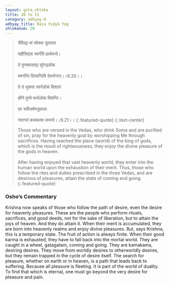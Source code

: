```yaml
---
layout: gita_shloka
title: 20 to 21
category: adhyay-9
adhyay_title: Rāja Vidyā Yog
shlokanum: 20
---
```


> त्रैविद्या मां सोमपाः पूतपापा<br><br>यज्ञैरिष्ट्वा स्वर्गतिं प्रार्थयन्ते।<br><br>ते पुण्यमासाद्य सुरेन्द्रलोक<br><br>मश्नन्ति दिव्यान्दिवि देवभोगान्।।9.20।।<br><br>ते तं भुक्त्वा स्वर्गलोकं विशालं<br><br>क्षीणे पुण्ये मर्त्यलोकं विशन्ति।<br><br>एव त्रयीधर्ममनुप्रपन्ना<br><br>गतागतं कामकामा लभन्ते।।9.21।।
{:.featured-quote}
{:.text-center}

> Those who are versed in the Vedas, who drink Soma and are purified of sin, pray for the heavenly goal by worshipping Me through sacrifices. Having reached the place (world) of the king of gods, which is the result of righteousness, they enjoy the divine pleasure of the gods in heaven.<br><br>After having enjoyed that vast heavenly world, they enter into the human world upon the exhaustion of their merit. Thus, those who follow the rites and duties prescribed in the three Vedas, and are desirous of pleasures, attain the state of coming and going.
{:.featured-quote}

### Osho’s Commentary
Krishna now speaks of those who follow the path of desire, even the desire for heavenly pleasures. These are the people who perform rituals, sacrifices, and good deeds, not for the sake of liberation, but to attain the joys of heaven.
And they do attain it. When their merit is accumulated, they are born into heavenly realms and enjoy divine pleasures. But, says Krishna, this is a temporary state. The fruit of action is always finite. When their good karma is exhausted, they have to fall back into the mortal world.
They are caught in a wheel, gatagatam, coming and going. They are kamakama, desiring desires. They move from worldly desires to otherworldly desires, but they remain trapped in the cycle of desire itself.
The search for pleasure, whether on earth or in heaven, is a path that leads back to suffering. Because all pleasure is fleeting. It is part of the world of duality. To find that which is eternal, one must go beyond the very desire for pleasure and pain.
